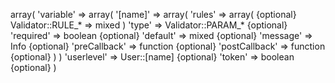 array(
	'variable' => array(
		'[name]' => array(
			'rules' => array( {optional}
				Validator::RULE_* => mixed
			) 
			'type' => Validator::PARAM_* {optional}
			'required' => boolean {optional}
			'default' => mixed {optional}
         	'message' => Info {optional}
			'preCallback' => function {optional} 
			'postCallback' => function {optional}
		)
	)
	'userlevel' => User::[name] {optional}
	'token' => boolean {optional}
)